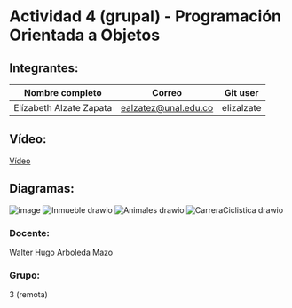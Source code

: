 # Actividad 4 (grupal) - Programación Orientada a Objetos

## Integrantes:
|Nombre completo                       |Correo                  |Git user            |
|--------------------------------------|------------------------|--------------------|
|Elízabeth Alzate Zapata               |ealzatez@unal.edu.co    | elizalzate         |

## Vídeo:
[Vídeo](https://youtu.be/A8PZsiZk4pE)

## Diagramas:
![image](https://user-images.githubusercontent.com/67381475/197406525-926ca82d-4903-4cb8-8f0f-a2badae005cc.png)
![Inmueble drawio](https://user-images.githubusercontent.com/67381475/197407417-78abb28f-bd8d-4109-b00c-ad3fd62562f3.png)
![Animales drawio](https://user-images.githubusercontent.com/67381475/197407690-9b5e0f9f-0dc8-4c07-b46e-982545394969.png)
![CarreraCiclistica drawio](https://user-images.githubusercontent.com/67381475/197407874-53a127f1-4d89-4cec-9772-7c9e3c69ec36.png)


### Docente:
Walter Hugo Arboleda Mazo

### Grupo:
3 (remota)


